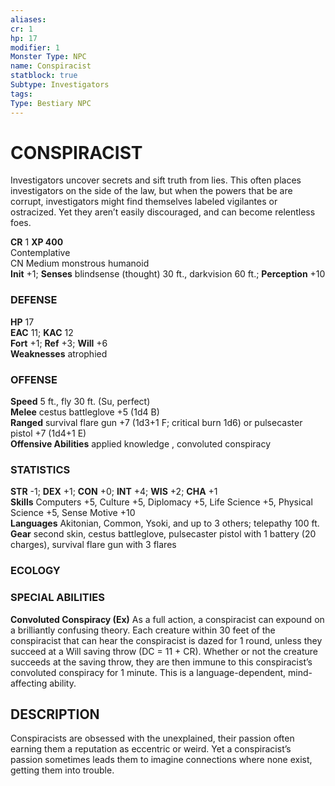 ```yaml
---
aliases: 
cr: 1
hp: 17
modifier: 1
Monster Type: NPC
name: Conspiracist
statblock: true
Subtype: Investigators
tags: 
Type: Bestiary NPC
---
```

# CONSPIRACIST
Investigators uncover secrets and sift truth from lies. This often places investigators on the side of the law, but when the powers that be are corrupt, investigators might find themselves labeled vigilantes or ostracized. Yet they aren’t easily discouraged, and can become relentless foes.

**CR** 1
**XP 400**  
Contemplative  
CN Medium monstrous humanoid  
**Init** +1; **Senses** blindsense (thought) 30 ft., darkvision 60 ft.; **Perception** +10  

### DEFENSE

**HP** 17  
**EAC** 11; **KAC** 12  
**Fort** +1; **Ref** +3; **Will** +6  
**Weaknesses** atrophied

### OFFENSE

**Speed** 5 ft., fly 30 ft. (Su, perfect)  
**Melee** cestus battleglove +5 (1d4 B)  
**Ranged** survival flare gun +7 (1d3+1 F; critical burn 1d6) or pulsecaster pistol +7 (1d4+1 E)  
**Offensive Abilities** applied knowledge , convoluted conspiracy

### STATISTICS

**STR** -1; **DEX** +1; **CON** +0; **INT** +4; **WIS** +2; **CHA** +1  
**Skills** Computers +5, Culture +5, Diplomacy +5, Life Science +5, Physical Science +5, Sense Motive +10  
**Languages** Akitonian, Common, Ysoki, and up to 3 others; telepathy 100 ft.  
**Gear** second skin, cestus battleglove, pulsecaster pistol with 1 battery (20 charges), survival flare gun with 3 flares

### ECOLOGY

### SPECIAL ABILITIES

**Convoluted Conspiracy (Ex)** As a full action, a conspiracist can expound on a brilliantly confusing theory. Each creature within 30 feet of the conspiracist that can hear the conspiracist is dazed for 1 round, unless they succeed at a Will saving throw (DC = 11 + CR). Whether or not the creature succeeds at the saving throw, they are then immune to this conspiracist’s convoluted conspiracy for 1 minute. This is a language-dependent, mind-affecting ability.

## DESCRIPTION

Conspiracists are obsessed with the unexplained, their passion often earning them a reputation as eccentric or weird. Yet a conspiracist’s passion sometimes leads them to imagine connections where none exist, getting them into trouble.